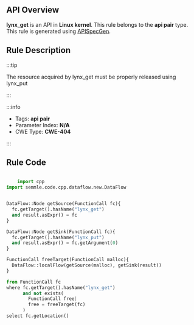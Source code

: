 ---
---


## API Overview
**lynx_get** is an API in **Linux kernel**. This rule belongs to the **api pair** type. This rule is generated using [APISpecGen](../../tools/APISpecGen).
## Rule Description

:::tip

The resource acquired by lynx_get must be properly released using lynx_put

:::

:::info

- Tags: **api pair**
- Parameter Index: **N/A**
- CWE Type: **CWE-404**

:::

## Rule Code
```python

    import cpp
import semmle.code.cpp.dataflow.new.DataFlow


DataFlow::Node getSource(FunctionCall fc){
  fc.getTarget().hasName("lynx_get")
  and result.asExpr() = fc
}

DataFlow::Node getSink(FunctionCall fc){
  fc.getTarget().hasName("lynx_put")
  and result.asExpr() = fc.getArgument(0)
}

FunctionCall freeTarget(FunctionCall malloc){
  DataFlow::localFlow(getSource(malloc), getSink(result))
}

from FunctionCall fc
where fc.getTarget().hasName("lynx_get")
      and not exists(
        FunctionCall free| 
        free = freeTarget(fc)
      )
select fc.getLocation()

    
```